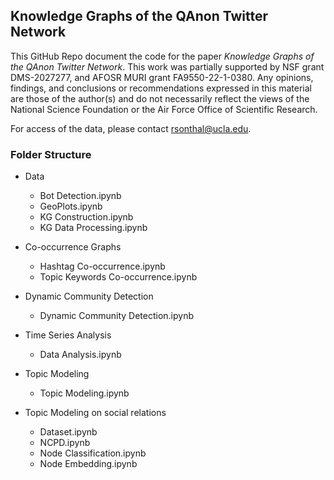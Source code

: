 ## Knowledge Graphs of the QAnon Twitter Network

This GitHub Repo document the code for the paper *Knowledge Graphs of the QAnon Twitter Network*. This work was partially supported by NSF grant DMS-2027277, and AFOSR MURI grant FA9550-22-1-0380. Any opinions, findings, and conclusions or recommendations expressed in this material are those of the author(s) and do not necessarily reflect the views of the National Science Foundation or the Air Force Office of Scientific Research.

For access of the data, please contact rsonthal@ucla.edu.

### Folder Structure

* Data
  * Bot Detection.ipynb
  * GeoPlots.ipynb
  * KG Construction.ipynb
  * KG Data Processing.ipynb

* Co-occurrence Graphs
  * Hashtag Co-occurrence.ipynb
  * Topic Keywords Co-occurrence.ipynb

* Dynamic Community Detection
  * Dynamic Community Detection.ipynb

* Time Series Analysis
  * Data Analysis.ipynb

* Topic Modeling
  * Topic Modeling.ipynb

* Topic Modeling on social relations
  * Dataset.ipynb
  * NCPD.ipynb
  * Node Classification.ipynb
  * Node Embedding.ipynb


